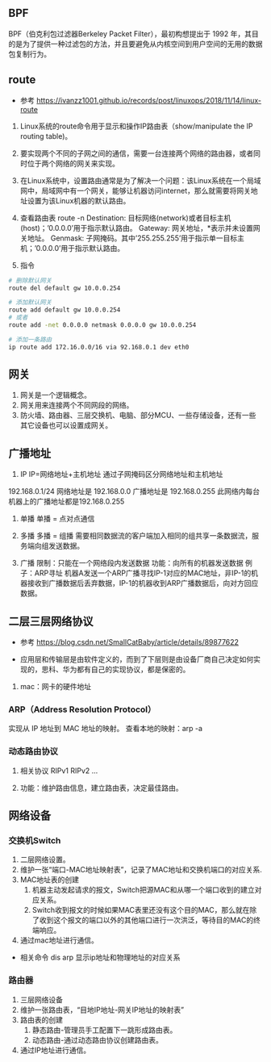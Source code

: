 ## BPF
BPF（伯克利包过滤器Berkeley Packet Filter），最初构想提出于 1992 年，其目的是为了提供一种过滤包的方法，并且要避免从内核空间到用户空间的无用的数据包复制行为。

## route
- 参考
https://ivanzz1001.github.io/records/post/linuxops/2018/11/14/linux-route
1. Linux系统的route命令用于显示和操作IP路由表（show/manipulate the IP routing table)。
2. 要实现两个不同的子网之间的通信，需要一台连接两个网络的路由器，或者同时位于两个网络的网关来实现。
3. 在Linux系统中，设置路由通常是为了解决一个问题：该Linux系统在一个局域网中，局域网中有一个网关，能够让机器访问internet，那么就需要将网关地址设置为该Linux机器的默认路由。

4. 查看路由表 route -n
Destination: 目标网络(network)或者目标主机(host)；’0.0.0.0’用于指示默认路由。
Gateway: 网关地址，*表示并未设置网关地址。
Genmask: 子网掩码。其中’255.255.255’用于指示单一目标主机；’0.0.0.0’用于指示默认路由。

5. 指令
```bash
# 删除默认网关
route del default gw 10.0.0.254 

# 添加默认网关
route add default gw 10.0.0.254 
# 或者
route add -net 0.0.0.0 netmask 0.0.0.0 gw 10.0.0.254

# 添加一条路由
ip route add 172.16.0.0/16 via 92.168.0.1 dev eth0
```

## 网关
1. 网关是一个逻辑概念。
2. 网关用来连接两个不同网段的网络。
3. 防火墙、路由器、三层交换机、电脑、部分MCU、一些存储设备，还有一些其它设备也可以设置成网关。

## 广播地址
1. IP
IP=网络地址+主机地址
通过子网掩码区分网络地址和主机地址

192.168.0.1/24
网络地址是 192.168.0.0
广播地址是 192.168.0.255
此网络内每台机器上的广播地址都是192.168.0.255

1. 单播
单播 = 点对点通信

2. 多播
多播 = 组播
需要相同数据流的客户端加入相同的组共享一条数据流，服务端向组发送数据。

3. 广播
限制：只能在一个网络段内发送数据
功能：向所有的机器发送数据
例子：ARP寻址
机器A发送一个ARP广播寻找IP-1对应的MAC地址，非IP-1的机器接收到广播数据后丢弃数据，IP-1的机器收到ARP广播数据后，向对方回应数据。


## 二层三层网络协议
- 参考
https://blog.csdn.net/SmallCatBaby/article/details/89877622

- 应用层和传输层是由软件定义的，而到了下层则是由设备厂商自己决定如何实现的，思科、华为都有自己的实现协议，都是保密的。

1. mac：网卡的硬件地址

### ARP（Address Resolution Protocol）
实现从 IP 地址到 MAC 地址的映射。
查看本地的映射：arp -a



### 动态路由协议
1. 相关协议
RIPv1 RIPv2 ...

2. 功能：维护路由信息，建立路由表，决定最佳路由。

## 网络设备
### 交换机Switch
1. 二层网络设置。
2. 维护一张“端口-MAC地址映射表”，记录了MAC地址和交换机端口的对应关系.
3. MAC地址表的创建
    1. 机器主动发起请求的报文，Switch把源MAC和从哪一个端口收到的建立对应关系。
    2. Switch收到报文的时候如果MAC表里还没有这个目的MAC，那么就在除了收到这个报文的端口以外的其他端口进行一次洪泛，等待目的MAC的终端响应。
4. 通过mac地址进行通信。

- 相关命令
dis arp 显示ip地址和物理地址的对应关系

### 路由器
1. 三层网络设备
2. 维护一张路由表，“目地IP地址-网关IP地址的映射表”
3. 路由表的创建
    1. 静态路由-管理员手工配置下一跳形成路由表。
    2. 动态路由-通过动态路由协议创建路由表。
4. 通过IP地址进行通信。

